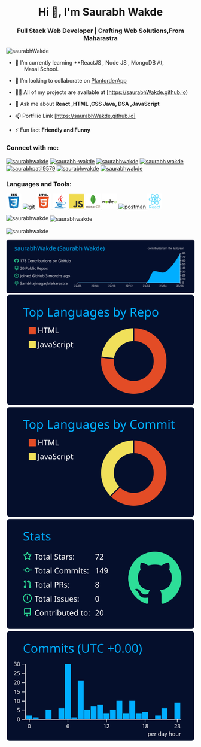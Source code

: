     
    

<img src="https://camo.githubusercontent.com/027c33113a4da2035cace44f52cdf8c800fb9d7527c9c276f75622894ab2254e/68747470733a2f2f7777772e656c6567616e747468656d65732e636f6d2f626c6f672f77702d636f6e74656e742f75706c6f6164732f323031372f30372f70726f6772616d6d696e672d6c616e6775616765732d746f2d6c6561726e2d666f722d776f726470726573732d66656174757265642d696d6167652e706e67" alt="">
<h1 align="center">Hi 👋, I'm Saurabh Wakde</h1>
<h3 align="center">Full Stack Web Developer | Crafting Web Solutions,From Maharastra</h3>
<p align="left"> <img src="https://komarev.com/ghpvc/?username=saurabhWakde&label=Profile%20views&color=0e75b6&style=flat" alt="saurabhWakde" /> </p>

<a target="_blank" rel="noopener noreferrer nofollow" href="https://raw.githubusercontent.com/iampavangandhi/iampavangandhi/master/gifs/coder.gif" data-target="animated-image.originalLink"><img align="right" height="250" alt="" src="https://raw.githubusercontent.com/iampavangandhi/iampavangandhi/master/gifs/coder.gif" style="max-width: 100%; display: inline-block;" data-target="animated-image.originalImage"></a>

- 🌱 I’m currently learning **ReactJS , Node JS , MongoDB At, </br>   &nbsp;   &nbsp;   &nbsp;   Masai School.

- 👯 I’m looking to collaborate on [PlantorderApp](https://github.com/saurabhWakde/-Plant_Order_Application)

- 👨‍💻 All of my projects are available at [https://saurabhWakde.github.io)

- 💬 Ask me about **React ,HTML ,CSS Java, DSA ,JavaScript**

- 📫 Portfilio Link [https://saurabhWakde.github.io]

- ⚡ Fun fact **Friendly and Funny**

<h3 align="left">Connect with me:</h3>
<p align="left">
<a href="https://codepen.io/saurabhwakde" target="blank"><img align="center" src="https://raw.githubusercontent.com/rahuldkjain/github-profile-readme-generator/master/src/images/icons/Social/codepen.svg" alt="saurabhwakde" height="30" width="40" /></a>
<a href="https://linkedin.com/in/saurabh-wakde" target="blank"><img align="center" src="https://raw.githubusercontent.com/rahuldkjain/github-profile-readme-generator/master/src/images/icons/Social/linked-in-alt.svg" alt="saurabh-wakde" height="30" width="40" /></a>
<a href="https://codesandbox.com/saurabhwakde" target="blank"><img align="center" src="https://raw.githubusercontent.com/rahuldkjain/github-profile-readme-generator/master/src/images/icons/Social/codesandbox.svg" alt="saurabhwakde" height="30" width="40" /></a>
<a href="https://fb.com/saurabh wakde" target="blank"><img align="center" src="https://raw.githubusercontent.com/rahuldkjain/github-profile-readme-generator/master/src/images/icons/Social/facebook.svg" alt="saurabh wakde" height="30" width="40" /></a>
<a href="https://instagram.com/saurabhpatil9579" target="blank"><img align="center" src="https://raw.githubusercontent.com/rahuldkjain/github-profile-readme-generator/master/src/images/icons/Social/instagram.svg" alt="saurabhpatil9579" height="30" width="40" /></a>
<a href="https://www.codechef.com/users/saurabhwakde" target="blank"><img align="center" src="https://cdn.jsdelivr.net/npm/simple-icons@3.1.0/icons/codechef.svg" alt="saurabhwakde" height="30" width="40" padding="20p"  /></a>
<a href="https://www.leetcode.com/saurabhwakde" target="blank"><img align="center" src="https://raw.githubusercontent.com/rahuldkjain/github-profile-readme-generator/master/src/images/icons/Social/leet-code.svg" alt="saurabhwakde" height="30" width="40" /></a>
</p>

<h3 align="left">Languages and Tools:</h3>
<p align="left"> <a href="https://www.w3schools.com/css/" target="_blank" rel="noreferrer"> <img src="https://raw.githubusercontent.com/devicons/devicon/master/icons/css3/css3-original-wordmark.svg" alt="css3" width="40" height="40"/> </a> <a href="https://git-scm.com/" target="_blank" rel="noreferrer"> <img src="https://www.vectorlogo.zone/logos/git-scm/git-scm-icon.svg" alt="git" width="40" height="40"/> </a> <a href="https://www.w3.org/html/" target="_blank" rel="noreferrer"> <img src="https://raw.githubusercontent.com/devicons/devicon/master/icons/html5/html5-original-wordmark.svg" alt="html5" width="40" height="40"/> </a> <a href="https://www.java.com" target="_blank" rel="noreferrer"> <img src="https://raw.githubusercontent.com/devicons/devicon/master/icons/java/java-original.svg" alt="java" width="40" height="40"/> </a> <a href="https://developer.mozilla.org/en-US/docs/Web/JavaScript" target="_blank" rel="noreferrer"> <img src="https://raw.githubusercontent.com/devicons/devicon/master/icons/javascript/javascript-original.svg" alt="javascript" width="40" height="40"/> </a> <a href="https://www.mongodb.com/" target="_blank" rel="noreferrer"> <img src="https://raw.githubusercontent.com/devicons/devicon/master/icons/mongodb/mongodb-original-wordmark.svg" alt="mongodb" width="40" height="40"/> </a> <a href="https://nodejs.org" target="_blank" rel="noreferrer"> <img src="https://raw.githubusercontent.com/devicons/devicon/master/icons/nodejs/nodejs-original-wordmark.svg" alt="nodejs" width="40" height="40"/> </a> <a href="https://postman.com" target="_blank" rel="noreferrer"> <img src="https://www.vectorlogo.zone/logos/getpostman/getpostman-icon.svg" alt="postman" width="40" height="40"/> </a> <a href="https://reactjs.org/" target="_blank" rel="noreferrer"> <img src="https://raw.githubusercontent.com/devicons/devicon/master/icons/react/react-original-wordmark.svg" alt="react" width="40" height="40"/> </a> </p>

<p><img align="left" src="https://github-readme-stats.vercel.app/api/top-langs?username=saurabhWakde&show_icons=true&locale=en&layout=compact" alt="saurabhwakde" /></p>

<p>&nbsp;<img align="center" src="https://github-readme-stats.vercel.app/api?username=saurabhWakde&show_icons=true&locale=en" alt="saurabhwakde" /></p>

<p><img align="center" src="https://github-readme-streak-stats.herokuapp.com/?user=saurabhWakde&" alt="saurabhwakde" /></p>



[![](https://raw.githubusercontent.com/saurabhWakde/saurabhWakde/master/profile-summary-card-output/algolia/0-profile-details.svg)](https://github.com/vn7n24fzkq/github-profile-summary-cards)
[![](https://raw.githubusercontent.com/saurabhWakde/saurabhWakde/master/profile-summary-card-output/algolia/1-repos-per-language.svg)](https://github.com/vn7n24fzkq/github-profile-summary-cards) [![](https://raw.githubusercontent.com/saurabhWakde/saurabhWakde/master/profile-summary-card-output/algolia/2-most-commit-language.svg)](https://github.com/vn7n24fzkq/github-profile-summary-cards)
[![](https://raw.githubusercontent.com/saurabhWakde/saurabhWakde/master/profile-summary-card-output/algolia/3-stats.svg)](https://github.com/vn7n24fzkq/github-profile-summary-cards) [![](https://raw.githubusercontent.com/saurabhWakde/saurabhWakde/master/profile-summary-card-output/algolia/4-productive-time.svg)](https://github.com/vn7n24fzkq/github-profile-summary-cards)


